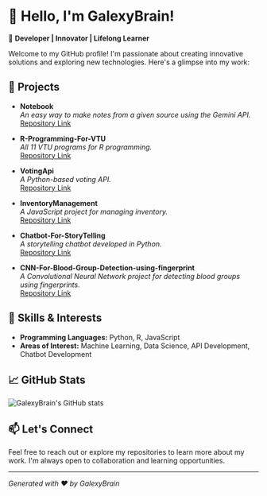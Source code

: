 # 👋 Hello, I'm GalexyBrain!

🚀 **Developer | Innovator | Lifelong Learner**

Welcome to my GitHub profile! I'm passionate about creating innovative solutions and exploring new technologies. Here's a glimpse into my work:

## 🔧 Projects

- **Notebook**  
  *An easy way to make notes from a given source using the Gemini API.*  
  [Repository Link](https://github.com/GalexyBrain/Notebook)

- **R-Programming-For-VTU**  
  *All 11 VTU programs for R programming.*  
  [Repository Link](https://github.com/GalexyBrain/R-Programming-For-VTU)

- **VotingApi**  
  *A Python-based voting API.*  
  [Repository Link](https://github.com/GalexyBrain/VotingApi)

- **InventoryManagement**  
  *A JavaScript project for managing inventory.*  
  [Repository Link](https://github.com/GalexyBrain/InventoryManagement)

- **Chatbot-For-StoryTelling**  
  *A storytelling chatbot developed in Python.*  
  [Repository Link](https://github.com/GalexyBrain/Chatbot-For-StoryTelling)

- **CNN-For-Blood-Group-Detection-using-fingerprint**  
  *A Convolutional Neural Network project for detecting blood groups using fingerprints.*  
  [Repository Link](https://github.com/GalexyBrain/CNN-For-Blood-Group-Detection-using-fingerprint)

## 🌱 Skills & Interests

- **Programming Languages:** Python, R, JavaScript
- **Areas of Interest:** Machine Learning, Data Science, API Development, Chatbot Development

## 📈 GitHub Stats

![GalexyBrain's GitHub stats](https://github-readme-stats.vercel.app/api?username=GalexyBrain&show_icons=true&theme=radical)

## 📫 Let's Connect

Feel free to reach out or explore my repositories to learn more about my work. I'm always open to collaboration and learning opportunities.

---
*Generated with ❤️ by GalexyBrain*
